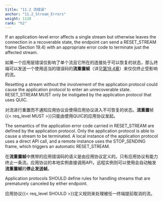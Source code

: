 ```yaml
---
title: "11.2 流错误"
anchor: "11.2_Stream_Errors"
weight: 1120
rank: "h2"
---
```


If an application-level error affects a single stream but otherwise leaves the connection in a recoverable state, the endpoint can send a RESET_STREAM frame (Section 19.4) with an appropriate error code to terminate just the affected stream.

如果一个应用层错误仅影响了单个流且它所在的连接处于可以恢复的状态，那么终端可以发送一个使用适当的错误码的**流重置帧**（详见[第19.4章]()）来仅仅终止受影响的流。

Resetting a stream without the involvement of the application protocol could cause the application protocol to enter an unrecoverable state. RESET_STREAM MUST only be instigated by the application protocol that uses QUIC.

对流进行重置而不通知应用协议会使得应用协议进入不可恢复的状态。**流重置**帧{{< req_level MUST >}}只能由使用QUIC的应用协议发起。

The semantics of the application error code carried in RESET_STREAM are defined by the application protocol. Only the application protocol is able to cause a stream to be terminated. A local instance of the application protocol uses a direct API call, and a remote instance uses the STOP_SENDING frame, which triggers an automatic RESET_STREAM.

在**流重置帧**中携带的应用错误码的语义是由应用协议定义的。只有应用协议有能力终止一条流。应用协议的本地实例直接调用API，远程实例则可以使用会自动触发**流重置帧**的**停止发送帧**。

Application protocols SHOULD define rules for handling streams that are prematurely canceled by either endpoint.

应用协议{{< req_level SHOULD >}}定义规则来处理被任一终端提前取消的流。
